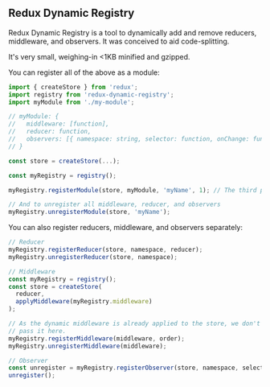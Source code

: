 ## Redux Dynamic Registry

Redux Dynamic Registry is a tool to dynamically add and remove reducers, middleware, and observers. It was conceived to aid code-splitting.

It's very small, weighing-in <1KB minified and gzipped.

You can register all of the above as a module:

```js
import { createStore } from 'redux';
import registry from 'redux-dynamic-registry';
import myModule from './my-module';

// myModule: {
//   middleware: [function],
//   reducer: function,
//   observers: [{ namespace: string, selector: function, onChange: function }]
// }

const store = createStore(...);

const myRegistry = registry();

myRegistry.registerModule(store, myModule, 'myName', 1); // The third parameter here is the order for the middleware (optional)

// And to unregister all middleware, reducer, and observers
myRegistry.unregisterModule(store, 'myName');

```

You can also register reducers, middleware, and observers separately:

```js
// Reducer
myRegistry.registerReducer(store, namespace, reducer);
myRegistry.unregisterReducer(store, namespace);

// Middleware
const myRegistry = registry();
const store = createStore(
  reducer,
  applyMiddleware(myRegistry.middleware)
);

// As the dynamic middleware is already applied to the store, we don't need to
// pass it here.
myRegistry.registerMiddleware(middleware, order);
myRegistry.unregisterMiddleware(middleware);

// Observer
const unregister = myRegistry.registerObserver(store, namespace, selector, onChange);
unregister();
```
